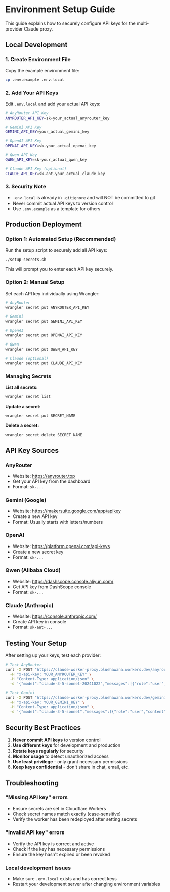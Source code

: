 # Environment Setup Guide

This guide explains how to securely configure API keys for the multi-provider Claude proxy.

## Local Development

### 1. Create Environment File

Copy the example environment file:

```bash
cp .env.example .env.local
```

### 2. Add Your API Keys

Edit `.env.local` and add your actual API keys:

```bash
# AnyRouter API Key
ANYROUTER_API_KEY=sk-your_actual_anyrouter_key

# Gemini API Key
GEMINI_API_KEY=your_actual_gemini_key

# OpenAI API Key
OPENAI_API_KEY=sk-your_actual_openai_key

# Qwen API Key
QWEN_API_KEY=sk-your_actual_qwen_key

# Claude API Key (optional)
CLAUDE_API_KEY=sk-ant-your_actual_claude_key
```

### 3. Security Note

- `.env.local` is already in `.gitignore` and will NOT be committed to git
- Never commit actual API keys to version control
- Use `.env.example` as a template for others

## Production Deployment

### Option 1: Automated Setup (Recommended)

Run the setup script to securely add all API keys:

```bash
./setup-secrets.sh
```

This will prompt you to enter each API key securely.

### Option 2: Manual Setup

Set each API key individually using Wrangler:

```bash
# AnyRouter
wrangler secret put ANYROUTER_API_KEY

# Gemini
wrangler secret put GEMINI_API_KEY

# OpenAI
wrangler secret put OPENAI_API_KEY

# Qwen
wrangler secret put QWEN_API_KEY

# Claude (optional)
wrangler secret put CLAUDE_API_KEY
```

### Managing Secrets

**List all secrets:**

```bash
wrangler secret list
```

**Update a secret:**

```bash
wrangler secret put SECRET_NAME
```

**Delete a secret:**

```bash
wrangler secret delete SECRET_NAME
```

## API Key Sources

### AnyRouter

- Website: https://anyrouter.top
- Get your API key from the dashboard
- Format: `sk-...`

### Gemini (Google)

- Website: https://makersuite.google.com/app/apikey
- Create a new API key
- Format: Usually starts with letters/numbers

### OpenAI

- Website: https://platform.openai.com/api-keys
- Create a new secret key
- Format: `sk-...`

### Qwen (Alibaba Cloud)

- Website: https://dashscope.console.aliyun.com/
- Get API key from DashScope console
- Format: `sk-...`

### Claude (Anthropic)

- Website: https://console.anthropic.com/
- Create API key in console
- Format: `sk-ant-...`

## Testing Your Setup

After setting up your keys, test each provider:

```bash
# Test AnyRouter
curl -X POST "https://claude-worker-proxy.bluehawana.workers.dev/anyrouter/anyrouter.top/v1/messages" \
  -H "x-api-key: YOUR_ANYROUTER_KEY" \
  -H "Content-Type: application/json" \
  -d '{"model":"claude-3-5-sonnet-20241022","messages":[{"role":"user","content":"Hello"}]}'

# Test Gemini
curl -X POST "https://claude-worker-proxy.bluehawana.workers.dev/gemini/generativelanguage.googleapis.com/v1beta/models/gemini-2.0-flash-exp:generateContent/v1/messages" \
  -H "x-api-key: YOUR_GEMINI_KEY" \
  -H "Content-Type: application/json" \
  -d '{"model":"claude-3-5-sonnet","messages":[{"role":"user","content":"Hello"}]}'
```

## Security Best Practices

1. **Never commit API keys** to version control
2. **Use different keys** for development and production
3. **Rotate keys regularly** for security
4. **Monitor usage** to detect unauthorized access
5. **Use least privilege** - only grant necessary permissions
6. **Keep keys confidential** - don't share in chat, email, etc.

## Troubleshooting

### "Missing API key" errors

- Ensure secrets are set in Cloudflare Workers
- Check secret names match exactly (case-sensitive)
- Verify the worker has been redeployed after setting secrets

### "Invalid API key" errors

- Verify the API key is correct and active
- Check if the key has necessary permissions
- Ensure the key hasn't expired or been revoked

### Local development issues

- Make sure `.env.local` exists and has correct keys
- Restart your development server after changing environment variables
